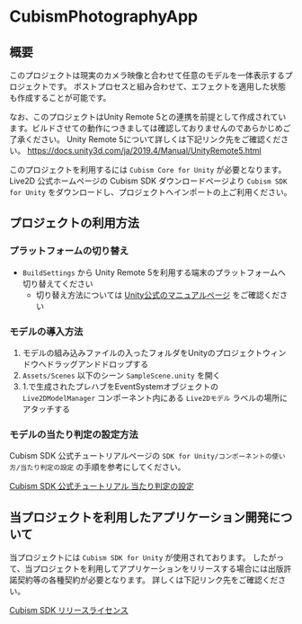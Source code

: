 # CubismPhotographyApp

## 概要

このプロジェクトは現実のカメラ映像と合わせて任意のモデルを一体表示するプロジェクトです。
ポストプロセスと組み合わせて、エフェクトを適用した状態も作成することが可能です。

なお、このプロジェクトはUnity Remote 5との連携を前提として作成されています。ビルドさせての動作につきましては確認しておりませんのであらかじめご了承ください。
Unity Remote 5について詳しくは下記リンク先をご確認ください。
https://docs.unity3d.com/ja/2019.4/Manual/UnityRemote5.html

このプロジェクトを利用するには `Cubism Core for Unity` が必要となります。
Live2D 公式ホームページの Cubism SDK ダウンロードページより `Cubism SDK for Unity` をダウンロードし、プロジェクトへインポートの上ご利用ください。

## プロジェクトの利用方法

### プラットフォームの切り替え

- `BuildSettings` から Unity Remote 5を利用する端末のプラットフォームへ切り替えてください
    - 切り替え方法については [Unity公式のマニュアルページ](https://docs.unity3d.com/ja/2018.4/Manual/BuildSettings.html) をご確認ください

### モデルの導入方法

1. モデルの組み込みファイルの入ったフォルダをUnityのプロジェクトウィンドウへドラッグアンドドロップする
2. `Assets/Scenes` 以下のシーン `SampleScene.unity` を開く
3.  1.で生成されたプレハブをEventSystemオブジェクトの `Live2DModelManager` コンポーネント内にある `Live2Dモデル` ラベルの場所にアタッチする

### モデルの当たり判定の設定方法

Cubism SDK 公式チュートリアルページの `SDK for Unity/コンポーネントの使い方/当たり判定の設定` の手順を参考にしてください。

[Cubism SDK 公式チュートリアル 当たり判定の設定](https://docs.live2d.com/cubism-sdk-tutorials/hittest/#)

## 当プロジェクトを利用したアプリケーション開発について

当プロジェクトには `Cubism SDK for Unity` が使用されております。
したがって、当プロジェクトを利用してアプリケーションをリリースする場合には出版許諾契約等の各種契約が必要となります。
詳しくは下記リンク先をご確認ください。

[Cubism SDK リリースライセンス](https://www.live2d.com/download/cubism-sdk/release-license/)
